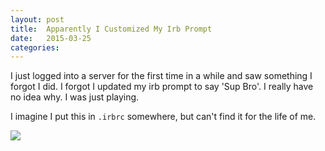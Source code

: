 ```yaml
---
layout: post
title:  Apparently I Customized My Irb Prompt
date:   2015-03-25
categories:
---
```


I just logged into a server for the first time in a while and saw something I forgot I did. I forgot I updated my irb prompt to say 'Sup Bro'. I really have no idea why. I was just playing.

I imagine I put this in `.irbrc` somewhere, but can't find it for the life of me.

![](https://www.evernote.com/shard/s4/sh/80c8d5a2-3684-4aff-95a9-bf697f93165b/1aedbdb66ef4988c61925e8f765b3803/deep/0/1.-deploy@Staging---var-www-snip-(ssh).png)

